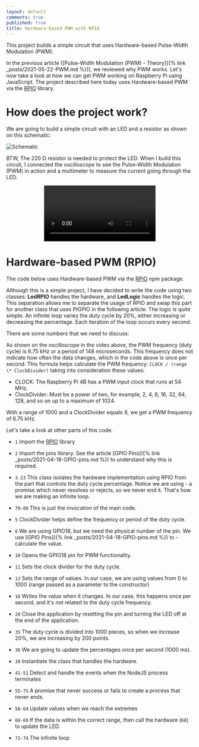```yaml
---
layout: default
comments: true
published: true
title: Hardware-based PWM with RPIO
---
```


This project builds a simple circuit that uses Hardware-based Pulse-Width Modulation (PWM).

In the previous article ([Pulse-Width Modulation (PWM) - Theory]({% link _posts/2021-05-22-PWM.md %})), we reviewed why PWM works. Let's now take a look at how we can get PWM working on Raspberry Pi using JavaScript. The project described here today uses Hardware-based PWM via the [RPIO](https://www.npmjs.com/package/rpio) library.

# How does the project work?

We are going to build a simple circuit with an LED and a resistor as shown on this schematic:

![Schematic](/assets/blog/2021-05-23/Schematic.png)

BTW, The 220 Ω resistor is needed to protect the LED. When I build this circuit, I connected the oscilloscope to see the Pulse-Width Modulation (PWM) in action and a multimeter to measure the current going through the LED.

<p style="text-align:center;">
    <video src="/assets/blog/2021-05-23/ProjectOverview.mov" style="max-width: 100%;" autoplay controls loop></video>
</p>

# Hardware-based PWM (RPIO)

The code below uses Hardware-based PWM via the [RPIO](https://www.npmjs.com/package/rpio) npm package.

<script src="https://gist.github.com/eltoroit/21ac1e7de8709aab41b8c6f6967e3f7a.js"></script>

Although this is a simple project, I have decided to write the code using two classes: **LedRPIO** handles the hardware, and **LedLogic** handles the logic. This separation allows me to separate the usage of RPIO and swap this part for another class that uses PIGPIO in the following article. The logic is quite simple. An infinite loop varies the duty cycle by 20%, either increasing or decreasing the percentage. Each iteration of the loop occurs every second.

There are some numbers that we need to discuss:

As shown on the oscilloscope in the video above, the PWM frequency (duty cycle) is 6.75 kHz or a period of 148 microseconds. This frequency does not indicate how often the data changes, which in the code above is once per second. This formula helps calculate the PWM frequency: `CLOCK / (range \* ClockDivider)` taking into consideration these values:

- CLOCK: The Raspberry Pi 4B has a PWM input clock that runs at 54 MHz.
- ClockDivider: Must be a power of two, for example, 2, 4, 8, 16, 32, 64, 128, and so on up to a maximum of 1024.

With a range of 1000 and a ClockDivider equals 8, we get a PWM frequency of 6.75 kHz.

Let's take a look at other parts of this code.

- `1` Import the [RPIO](https://www.npmjs.com/package/rpio) library
- `2` Import the pins library. See the article [GPIO Pins]({% link _posts/2021-04-18-GPIO-pins.md %}) to understand why this is required.
- `3-23` This class isolates the hardware implementation using RPIO from the part that controls the duty cycle percentage. Notice we are using - a promise which never resolves or rejects, so we never end it. That's how we are making an infinite loop.
- `79-80` This is just the invocation of the main code.

- `5` ClockDivider helps define the frequency or period of the duty cycle.
- `6` We are using GPIO18, but we need the physical number of the pin. We use [GPIO Pins]({% link _posts/2021-04-18-GPIO-pins.md %}) to - calculate the value.
- `10` Opens the GPIO18 pin for PWM functionality.
- `11` Sets the clock divider for the duty cycle.
- `12` Sets the range of values. In our case, we are using values from 0 to 1000 (range passed as a parameter to the constructor)
- `16` Writes the value when it changes. In our case, this happens once per second, and it's not related to the duty cycle frequency.
- `20` Close the application by resetting the pin and turning the LED off at the end of the application.

- `35` The duty cycle is divided into 1000 pieces, so when we increase 20%, we are increasing by 200 points.
- `36` We are going to update the percentages once per second (1000 ms).
- `39` Instantiate the class that handles the hardware.
- `41-51` Detect and handle the events when the NodeJS process terminates
- `55-75` A promise that never success or fails to create a process that never ends.
- `56-64` Update values when we reach the extremes
- `66-69` If the data is within the correct range, then call the hardware (`68`) to update the LED.
- `72-74` The infinite loop
